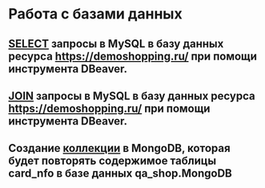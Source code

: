 # Работа с базами данных
## [SELECT](https://docs.google.com/spreadsheets/d/10Yn7zdllHXNaFSLsMTWVyaSEVlN8rMHPTUNmmNEestw/edit#gid=0) запросы в MySQL в базу данных ресурса https://demoshopping.ru/ при помощи инструмента DBeaver.
## [JOIN](https://docs.google.com/spreadsheets/d/1qILSBQ76D7XDITyeXkX43Z-QOlUZ-G2f3FBoDTNr3eY/edit#gid=0) запросы в MySQL в базу данных ресурса https://demoshopping.ru/ при помощи инструмента DBeaver.  
## Создание [коллекции](https://docs.google.com/spreadsheets/d/1KmJfHGacs18OaY5sHQAhgzDO3TDi9mwQd5-pNROQDoI/edit#gid=0)  в MongoDB, которая будет повторять содержимое таблицы card_nfo в базе данных qa_shop.MongoDB 

